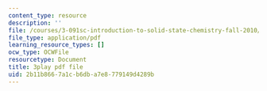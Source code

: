 ```yaml
---
content_type: resource
description: ''
file: /courses/3-091sc-introduction-to-solid-state-chemistry-fall-2010/2b11b8667a1cb6dba7e8779149d4289b_kI7D2lkcF8E.pdf
file_type: application/pdf
learning_resource_types: []
ocw_type: OCWFile
resourcetype: Document
title: 3play pdf file
uid: 2b11b866-7a1c-b6db-a7e8-779149d4289b
---
```

